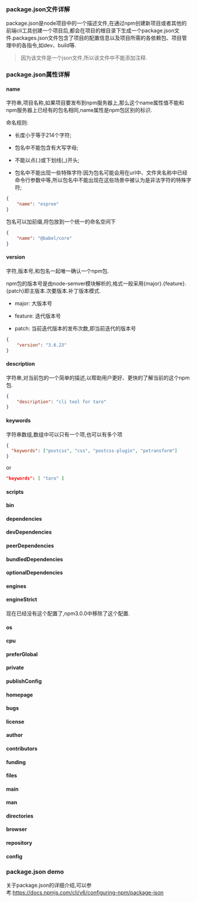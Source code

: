 ### package.json文件详解

package.json是node项目中的一个描述文件,在通过npm创建新项目或者其他的前端cli工具创建一个项目后,都会在项目的根目录下生成一个package.json文件.packages.json文件包含了项目的配置信息以及项目所需的各依赖包、项目管理中的各指令,如dev、build等.

> 因为该文件是一个json文件,所以该文件中不能添加注释.

### package.json属性详解

#### name

字符串,项目名称,如果项目要发布到npm服务器上,那么这个name属性值不能和npm服务器上已经有的包名相同,name属性是npm包区别的标识.

命名规则:

- 长度小于等于214个字符;

- 包名中不能包含有大写字母;

- 不能以点(.)或下划线(_)开头;

- 包名中不能出现一些特殊字符:因为包名可能会用在url中、文件夹名称中已经命令行参数中等,所以包名中不能出现在这些场景中被认为是非法字符的特殊字符;

```json
{
    "name": "espree"
}
```

包名可以加前缀,将包放到一个统一的命名空间下

```json
{
    "name": "@babel/core"
}
```

#### version

字符,版本号,和包名一起唯一确认一个npm包.

npm包的版本号是由node-semver模块解析的,格式一般采用{major}.{feature}.{patch}即主版本.次要版本.补丁版本模式.

- major: 大版本号

- feature: 迭代版本号

- patch: 当前迭代版本的发布次数,即当前迭代的版本号

```json
{
    "version": "3.6.23"
}
```

#### description

字符串,对当前包的一个简单的描述,以帮助用户更好、更快的了解当前的这个npm包.

```json
{
    "description": "cli tool for taro"
}
```

#### keywords

字符串数组,数组中可以只有一个项,也可以有多个项

```json
{
  "keywords": ["postcss", "css", "postcss-plugin", "pxtransform"]  
}
```
or
```json
"keywords": [ "taro" ]
```

#### scripts

#### bin

#### dependencies

#### devDependencies

#### peerDependencies

#### bundledDependencies

#### optionalDependencies

#### engines

#### engineStrict

现在已经没有这个配置了,npm3.0.0中移除了这个配置.

#### os

#### cpu

#### preferGlobal

#### private

#### publishConfig

#### homepage

#### bugs

#### license

#### author

#### contributors

#### funding

#### files

#### main

#### man

#### directories

#### browser

#### repository

#### config

### package.json demo


关于package.json的详细介绍,可以参考:https://docs.npmjs.com/cli/v6/configuring-npm/package-json